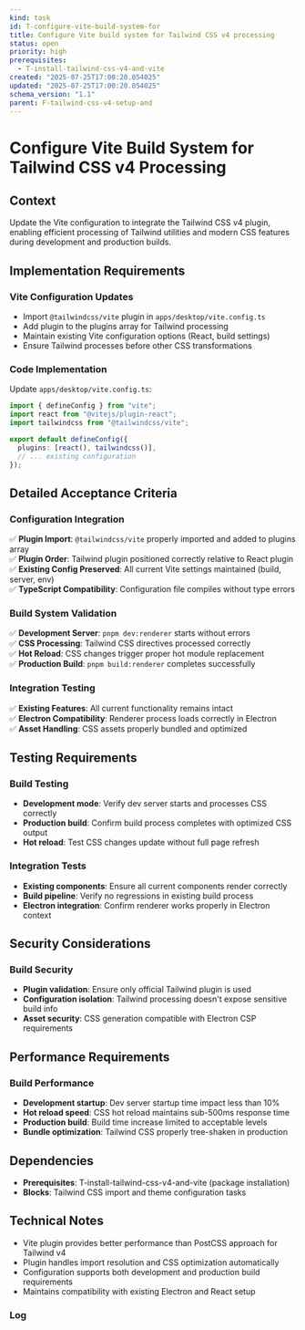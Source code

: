 ```yaml
---
kind: task
id: T-configure-vite-build-system-for
title: Configure Vite build system for Tailwind CSS v4 processing
status: open
priority: high
prerequisites:
  - T-install-tailwind-css-v4-and-vite
created: "2025-07-25T17:00:20.054025"
updated: "2025-07-25T17:00:20.054025"
schema_version: "1.1"
parent: F-tailwind-css-v4-setup-and
---
```


# Configure Vite Build System for Tailwind CSS v4 Processing

## Context

Update the Vite configuration to integrate the Tailwind CSS v4 plugin, enabling efficient processing of Tailwind utilities and modern CSS features during development and production builds.

## Implementation Requirements

### Vite Configuration Updates

- Import `@tailwindcss/vite` plugin in `apps/desktop/vite.config.ts`
- Add plugin to the plugins array for Tailwind processing
- Maintain existing Vite configuration options (React, build settings)
- Ensure Tailwind processes before other CSS transformations

### Code Implementation

Update `apps/desktop/vite.config.ts`:

```typescript
import { defineConfig } from "vite";
import react from "@vitejs/plugin-react";
import tailwindcss from "@tailwindcss/vite";

export default defineConfig({
  plugins: [react(), tailwindcss()],
  // ... existing configuration
});
```

## Detailed Acceptance Criteria

### Configuration Integration

✅ **Plugin Import**: `@tailwindcss/vite` properly imported and added to plugins array  
✅ **Plugin Order**: Tailwind plugin positioned correctly relative to React plugin  
✅ **Existing Config Preserved**: All current Vite settings maintained (build, server, env)  
✅ **TypeScript Compatibility**: Configuration file compiles without type errors

### Build System Validation

✅ **Development Server**: `pnpm dev:renderer` starts without errors  
✅ **CSS Processing**: Tailwind CSS directives processed correctly  
✅ **Hot Reload**: CSS changes trigger proper hot module replacement  
✅ **Production Build**: `pnpm build:renderer` completes successfully

### Integration Testing

✅ **Existing Features**: All current functionality remains intact  
✅ **Electron Compatibility**: Renderer process loads correctly in Electron  
✅ **Asset Handling**: CSS assets properly bundled and optimized

## Testing Requirements

### Build Testing

- **Development mode**: Verify dev server starts and processes CSS correctly
- **Production build**: Confirm build process completes with optimized CSS output
- **Hot reload**: Test CSS changes update without full page refresh

### Integration Tests

- **Existing components**: Ensure all current components render correctly
- **Build pipeline**: Verify no regressions in existing build process
- **Electron integration**: Confirm renderer works properly in Electron context

## Security Considerations

### Build Security

- **Plugin validation**: Ensure only official Tailwind plugin is used
- **Configuration isolation**: Tailwind processing doesn't expose sensitive build info
- **Asset security**: CSS generation compatible with Electron CSP requirements

## Performance Requirements

### Build Performance

- **Development startup**: Dev server startup time impact less than 10%
- **Hot reload speed**: CSS hot reload maintains sub-500ms response time
- **Production build**: Build time increase limited to acceptable levels
- **Bundle optimization**: Tailwind CSS properly tree-shaken in production

## Dependencies

- **Prerequisites**: T-install-tailwind-css-v4-and-vite (package installation)
- **Blocks**: Tailwind CSS import and theme configuration tasks

## Technical Notes

- Vite plugin provides better performance than PostCSS approach for Tailwind v4
- Plugin handles import resolution and CSS optimization automatically
- Configuration supports both development and production build requirements
- Maintains compatibility with existing Electron and React setup

### Log

